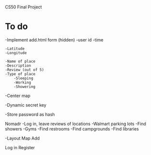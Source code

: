 CS50 Final Project

# To do
-Implement add.html form
    (hidden)
        -user id
        -time
    
    -Latitude
    -Longitude

    -Name of place
    -Description
    -Review (out of 5)
    -Type of place
        -Sleeping
        -Working
        -Showering

-Center map

-Dynamic secret key

-Store password as hash

Nomadr
-Log in, leave reviews of locations
-Walmart parking lots
-Find showers
    -Gyms
-Find restrooms
-Find campgrounds
-Find libraries

-Layout
Map
Add

Log in
Register